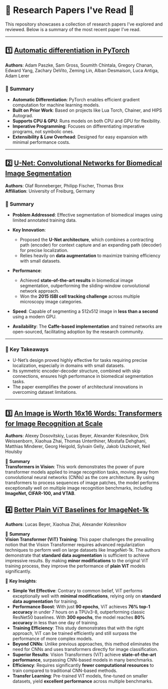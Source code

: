 # 📖 Research Papers I've Read 🧠

This repository showcases a collection of research papers I’ve explored and reviewed. Below is a summary of the most recent paper I’ve read.

---

## 1️⃣ [Automatic differentiation in PyTorch](https://openreview.net/forum?id=BJJsrmfCZ)  
**Authors**: Adam Paszke, Sam Gross, Soumith Chintala, Gregory Chanan, Edward Yang, Zachary DeVito, Zeming Lin, Alban Desmaison, Luca Antiga, Adam Lerer

### 📝 Summary
- **Automatic Differentiation**: PyTorch enables efficient gradient computation for machine learning models.
- **Built on Prior Work**: Based on projects like Lua Torch, Chainer, and HIPS Autograd.
- **Supports CPU & GPU**: Runs models on both CPU and GPU for flexibility.
- **Imperative Programming**: Focuses on differentiating imperative programs, not symbolic ones.
- **Extensibility & Low Overhead**: Designed for easy expansion with minimal performance costs.
  
---

## 2️⃣ [U-Net: Convolutional Networks for Biomedical Image Segmentation](http://lmb.informatik.uni-freiburg.de/people/ronneber/u-net)  
**Authors**: Olaf Ronneberger, Philipp Fischer, Thomas Brox  
**Affiliation**: University of Freiburg, Germany  

### 📝 Summary  
- **Problem Addressed**: Effective segmentation of biomedical images using limited annotated training data.  
- **Key Innovation**:  
  - Proposed the **U-Net architecture**, which combines a contracting path (encoder) for context capture and an expanding path (decoder) for precise localization.  
  - Relies heavily on **data augmentation** to maximize training efficiency with small datasets.  

- **Performance**:  
  - Achieved **state-of-the-art results** in biomedical image segmentation, outperforming the sliding-window convolutional network approach.  
  - Won the **2015 ISBI cell tracking challenge** across multiple microscopy image categories.  

- **Speed**: Capable of segmenting a 512x512 image in **less than a second** using a modern GPU.  

- **Availability**: The **Caffe-based implementation** and trained networks are open-sourced, facilitating adoption by the research community.  

---

### 🌟 Key Takeaways  
- U-Net’s design proved highly effective for tasks requiring precise localization, especially in domains with small datasets.  
- Its symmetric encoder-decoder structure, combined with skip connections, ensures high performance in biomedical segmentation tasks.  
- The paper exemplifies the power of architectural innovations in overcoming dataset limitations.  

---

## 3️⃣ **[An Image is Worth 16x16 Words: Transformers for Image Recognition at Scale](https://arxiv.org/abs/2010.11929)**  
**Authors**: Alexey Dosovitskiy, Lucas Beyer, Alexander Kolesnikov, Dirk Weissenborn, Xiaohua Zhai, Thomas Unterthiner, Mostafa Dehghani, Matthias Minderer, Georg Heigold, Sylvain Gelly, Jakob Uszkoreit, Neil Houlsby  

📝 **Summary**  
**Transformers in Vision**: This work demonstrates the power of pure transformer models applied to image recognition tasks, moving away from convolutional neural networks (CNNs) as the core architecture. By using transformers to process sequences of image patches, the model performs exceptionally well on multiple image recognition benchmarks, including **ImageNet, CIFAR-100, and VTAB**.  

## 4️⃣ **[Better Plain ViT Baselines for ImageNet-1k](https://arxiv.org/abs/2205.01580)**  
**Authors**: Lucas Beyer, Xiaohua Zhai, Alexander Kolesnikov  

📝 **Summary**  
**Vision Transformer (ViT) Training**: This paper challenges the prevailing notion that the Vision Transformer requires advanced regularization techniques to perform well on large datasets like ImageNet-1k. The authors demonstrate that **standard data augmentation** is sufficient to achieve impressive results. By making **minor modifications** to the original ViT training process, they improve the performance of **plain ViT** models significantly.

🔑 **Key Insights**:  
- **Simple Yet Effective**: Contrary to common belief, ViT performs exceptionally well with **minimal modifications**, relying only on **standard data augmentation** for training.
- **Performance Boost**: With just **90 epochs**, ViT achieves **76% top-1 accuracy** in under 7 hours on a TPUv3-8, outperforming classic ResNet50 baselines. With **300 epochs**, the model reaches **80% accuracy** in less than one day of training.
- **Training Efficiency**: This study demonstrates that with the right approach, ViT can be trained efficiently and still surpass the performance of more complex models.  
- **Beyond CNNs**: Unlike previous approaches, this method eliminates the need for CNNs and uses transformers directly for image classification.  
- **Superior Results**: Vision Transformers (ViT) achieve **state-of-the-art performance**, surpassing CNN-based models in many benchmarks.  
- **Efficiency**: Requires significantly **fewer computational resources** to train compared to traditional CNN-based methods.  
- **Transfer Learning**: Pre-trained ViT models, fine-tuned on smaller datasets, yield **excellent performance** across multiple benchmarks.

